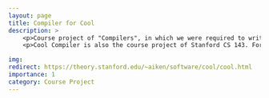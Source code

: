 ```yaml
---
layout: page
title: Compiler for Cool
description: >
	<p>Course project of "Compilers", in which we were required to write a compiler for Classroom Object-Oriented Language(Cool). All components of a compiler are covered, including lexical analysis, parsing, semantic analysis, and code generation.</p>
	<p>Cool Compiler is also the course project of Stanford CS 143. For more detail of what Cool language is, click the card and you will be redirected to Cool Manual. </p>

img: 
redirect: https://theory.stanford.edu/~aiken/software/cool/cool.html
importance: 1
category: Course Project
---
```

